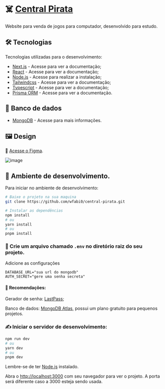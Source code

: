 # ☠️ [Central Pirata](https://central-pirata.vercel.app/)

Website para venda de jogos para computador, desenvolvido para estudo.

## 🛠️ Tecnologias

Tecnologias utilizadas para o desenvolvimento:

- [Next.js](https://nextjs.org/docs) - Acesse para ver a documentação;
- [React](https://react.dev/learn) - Acesse para ver a documentação;
- [Node.js](https://nodejs.org/en/download) - Acesse para realizar a instalação;
- [Tailwindcss](https://tailwindcss.com/docs/installation) - Acesse para ver a documentação;
- [Typescript](https://www.typescriptlang.org/docs/) - Acesse para ver a documentação;
- [Prisma ORM](https://www.prisma.io/docs) - Acesse para ver a documentação.

## 📑 Banco de dados

- [MongoDB](https://www.mongodb.com/atlas/database) - Acesse para mais informações.

## 🖼️ Design

🔗 [Acesse o Figma](https://www.figma.com/file/rMkvqv2lAIe5OpQc8K1KiT/Central-Pirata---Trabalho?type=design&node-id=0%3A1&mode=design&t=Fahm9vDsqGJYnGvq-1).

![image](https://i.imgur.com/vbuc7tK.jpg)

## 💭 Ambiente de desenvolvimento.

Para iniciar no ambiente de desenvolvimento:

```bash
# Baixe o projeto na sua maquina
git clone https://github.com/wfabi0/central-pirata.git

# Instalar as dependências
npm install
# ou
yarn install
# ou
pnpm install
```

### 🔐 Crie um arquivo chamado `.env` no diretório raiz do seu projeto.

Adicione as configurações

```env
DATABASE_URL="sua url do mongodb"
AUTH_SECRET="gere uma senha secreta"
```

#### 🔗 Recomendações:

Gerador de senha: [LastPass](https://www.lastpass.com/pt/features/password-generator#generatorTool);

Banco de dados: [MongoDB Atlas](https://www.mongodb.com/atlas/database), possui um plano gratuito para pequenos projetos.

### ✍️ Iniciar o servidor de desenvolvimento:

```bash
npm run dev
# ou
yarn dev
# ou
pnpm dev
```

Lembre-se de ter [Node.js](https://nodejs.org/pt-br/download/current) instalado.

Abra o [http://localhost:3000](http://localhost:3000) com seu navegador para ver o projeto.
A porta será diferente caso a 3000 esteja sendo usada.
